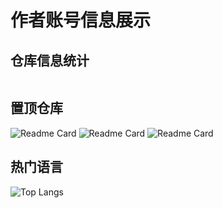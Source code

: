 # 作者账号信息展示

## 仓库信息统计

<img src="https://github-readme-stats.vercel.app/api?username=BinaryFool-Hub&theme=github&show_icons=true&locale=cn&count_private=true&include_all_commits=true&hide=prs,issues" alt="" />

## 置顶仓库

![Readme Card](https://github-readme-stats.vercel.app/api/pin/?username=BinaryFool-Hub&repo=Python-Learning-Notes)
![Readme Card](https://github-readme-stats.vercel.app/api/pin/?username=BinaryFool-Hub&repo=Database-Learning-Notes)
![Readme Card](https://github-readme-stats.vercel.app/api/pin/?username=BinaryFool-Hub&repo=Java-Learning-Notes)

## 热门语言

![Top Langs](https://github-readme-stats.vercel.app/api/top-langs/?username=BinaryFool-Hub)

